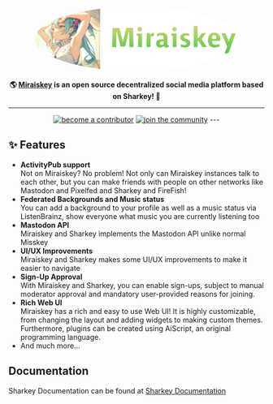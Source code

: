 <div align="center">
<a href="https://github.com/FREELYNEXT/miraiskey">
	<img src="/packages/frontend/assets/miraiskey.png" alt="Miraiskey logo" style="border-radius:50%" width="400"/>
</a>

**🌎 **[Miraiskey](https://github.com/FREELYNEXT/miraiskey)** is an open source decentralized social media platform based on Sharkey! 🚀**

---
<a href="./CONTRIBUTING.md">
		<img src="https://custom-icon-badges.herokuapp.com/badge/become_a-contributor-A371F7?logoColor=A371F7&style=for-the-badge&logo=git-merge&labelColor=363B40" alt="become a contributor"/></a>

<a href="https://discord.gg/2F2kvu9Nmg">
		<img src="https://custom-icon-badges.herokuapp.com/badge/join_the-community-5865F2?logoColor=5865F2&style=for-the-badge&logo=discord&labelColor=363B40" alt="join the community"/></a>
---

</div>

<div>


## ✨ Features
- **ActivityPub support**\
Not on Miraiskey? No problem! Not only can Miraiskey instances talk to each other, but you can make friends with people on other networks like Mastodon and Pixelfed and Sharkey and FireFish!
- **Federated Backgrounds and Music status**\
You can add a background to your profile as well as a music status via ListenBrainz, show everyone what music you are currently listening too
- **Mastodon API**\
Miraiskey and Sharkey implements the Mastodon API unlike normal Misskey
- **UI/UX Improvements**\
Miraiskey and Sharkey makes some UI/UX improvements to make it easier to navigate
- **Sign-Up Approval**\
With Miraiskey and Sharkey, you can enable sign-ups, subject to manual moderator approval and mandatory user-provided reasons for joining.
- **Rich Web UI**\
	Miraiskey has a rich and easy to use Web UI!
	It is highly customizable, from changing the layout and adding widgets to making custom themes.
	Furthermore, plugins can be created using AiScript, an original programming language.
- And much more...

</div>

<div style="clear: both;"></div>

## Documentation

Sharkey Documentation can be found at [Sharkey Documentation](https://docs.joinsharkey.org/docs/install/fresh/)
